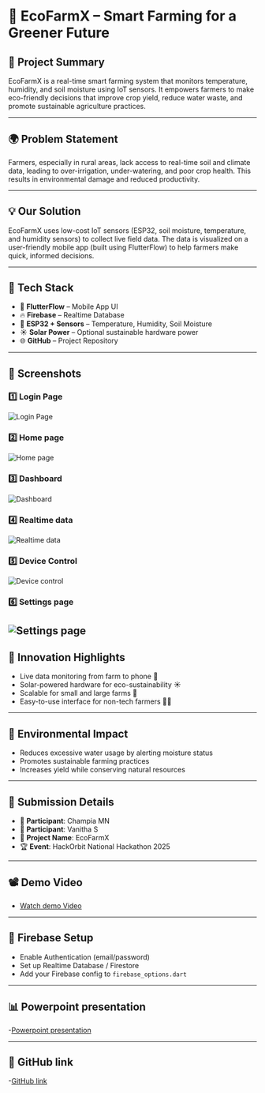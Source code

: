 # 🌱 EcoFarmX – Smart Farming for a Greener Future

## 🚀 Project Summary
EcoFarmX is a real-time smart farming system that monitors temperature, humidity, and soil moisture using IoT sensors. It empowers farmers to make eco-friendly decisions that improve crop yield, reduce water waste, and promote sustainable agriculture practices.

---

## 🌍 Problem Statement
Farmers, especially in rural areas, lack access to real-time soil and climate data, leading to over-irrigation, under-watering, and poor crop health. This results in environmental damage and reduced productivity.

---

## 💡 Our Solution
EcoFarmX uses low-cost IoT sensors (ESP32, soil moisture, temperature, and humidity sensors) to collect live field data. The data is visualized on a user-friendly mobile app (built using FlutterFlow) to help farmers make quick, informed decisions.

---

## 🔧 Tech Stack
- 📱 **FlutterFlow** – Mobile App UI
- 🔥 **Firebase** – Realtime Database
- 🧠 **ESP32 + Sensors** – Temperature, Humidity, Soil Moisture
- ☀️ **Solar Power** – Optional sustainable hardware power
- 🌐 **GitHub** – Project Repository

---

## 📸 Screenshots

### 1️⃣ Login Page
![Login Page](https://raw.githubusercontent.com/Champia-MN/EcoFarmX-Hackorbit25/main/Login_page.jpg)

### 2️⃣ Home page
![Home page](https://raw.githubusercontent.com/Champia-MN/EcoFarmX-Hackorbit25/main/Home_page.jpg)

### 3️⃣ Dashboard
![Dashboard](https://raw.githubusercontent.com/Champia-MN/EcoFarmX-Hackorbit25/main/DashBoard_page.jpg)

### 4️⃣ Realtime data  
![Realtime data](https://raw.githubusercontent.com/Champia-MN/EcoFarmX-Hackorbit25/main/Realtime_data.jpg)

### 5️⃣ Device Control
![Device control](https://raw.githubusercontent.com/Champia-MN/EcoFarmX-Hackorbit25/main/Device_Control.jpg)

### 6️⃣ Settings page
![Settings page](https://raw.githubusercontent.com/Champia-MN/EcoFarmX-Hackorbit25/main/Settings_page.jpg)
---

## 🧠 Innovation Highlights
- Live data monitoring from farm to phone 📲
- Solar-powered hardware for eco-sustainability ☀️
- Scalable for small and large farms 🌾
- Easy-to-use interface for non-tech farmers 👨‍🌾

---

## 🌱 Environmental Impact
- Reduces excessive water usage by alerting moisture status
- Promotes sustainable farming practices
- Increases yield while conserving natural resources

---

## 📝 Submission Details
- 👤 **Participant**: Champia MN
- 👤 **Participant**: Vanitha S
- 🧠 **Project Name**: EcoFarmX
- 🏆 **Event**: HackOrbit National Hackathon 2025

---

## 📽️ Demo Video
- [Watch demo Video](https://raw.githubusercontent.com/Champia-MN/EcoFarmX-Hackorbit25/main/Demo_video.mp4)

---

 ## 🔧 Firebase Setup
- Enable Authentication (email/password)
- Set up Realtime Database / Firestore
- Add your Firebase config to `firebase_options.dart`

---

## 📊 Powerpoint presentation
-[Powerpoint presentation](https://raw.githubusercontent.com/Champia-MN/EcoFarmX-Hackorbit25/main/Hack%20Orbit.pptx%20(2)%20(1).pptx)

---

## 🔗 GitHub link
-[GitHub link](https://github.com/Champia-MN/EcoFarmX-Hackorbit25)
